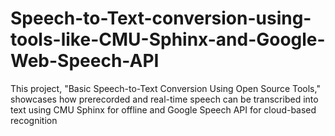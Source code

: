 # Speech-to-Text-conversion-using-tools-like-CMU-Sphinx-and-Google-Web-Speech-API
This project, "Basic Speech-to-Text Conversion Using Open Source Tools," showcases how prerecorded and real-time speech can be transcribed into text using CMU Sphinx for offline and Google Speech API for cloud-based recognition
